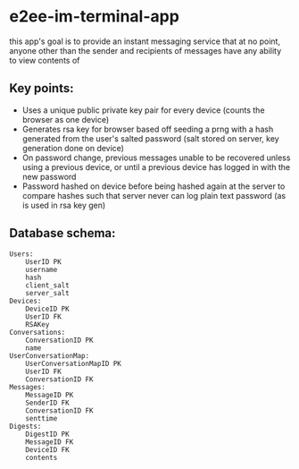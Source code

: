 e2ee-im-terminal-app
=========

this app's goal is to provide an instant messaging service that at no point, anyone other than the sender and recipients of messages have any ability to view contents of

Key points:
----------
* Uses a unique public private key pair for every device (counts the browser as one device)  
* Generates rsa key for browser based off seeding a prng with a hash generated from the user's salted password (salt stored on server, key generation done on device)  
* On password change, previous messages unable to be recovered unless using a previous device, or until a previous device has logged in with the new password  
* Password hashed on device before being hashed again at the server to compare hashes such that server never can log plain text password (as is used in rsa key gen)  

Database schema:
----
```
Users:
    UserID PK
    username
    hash
    client_salt
    server_salt
Devices:
    DeviceID PK
    UserID FK
    RSAKey
Conversations:
    ConversationID PK
    name
UserConversationMap:
    UserConversationMapID PK
    UserID FK
    ConversationID FK
Messages:
    MessageID PK
    SenderID FK
    ConversationID FK
    senttime
Digests:
    DigestID PK
    MessageID FK
    DeviceID FK
    contents
```
